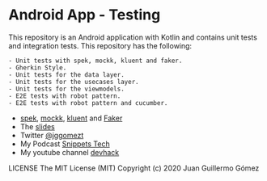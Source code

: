 # Android App - Testing

This repository is an Android application with Kotlin and contains unit tests and integration tests. This repository has the following:
    
    - Unit tests with spek, mockk, kluent and faker.
    - Gherkin Style.
    - Unit tests for the data layer.
    - Unit tests for the usecases layer.
    - Unit tests for the viewmodels.
    - E2E tests with robot pattern.
    - E2E tests with robot pattern and cucumber.
    

- [spek](spekframework.org), [mockk](https://mockk.io/), [kluent](https://markusamshove.github.io/Kluent/) and [Faker](https://github.com/serpro69/kotlin-faker)
- The [slides](https://speakerdeck.com/jggomez/easy-unit-testing-with-mockk-spek-and-kluent)
- Twitter [@jggomezt](https://twitter.com/jggomezt)
- My Podcast [Snippets Tech](https://anchor.fm/jggomez)
- My youtube channel [devhack](https://www.youtube.com/devhack)


LICENSE
The MIT License (MIT)
Copyright (c) 2020 Juan Guillermo Gómez
